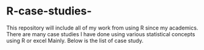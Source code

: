 # R-case-studies-
This repository will include all of my work from using R since my academics.
There are many case studies I have done using various statistical concepts using R or excel Mainly.
Below is the list of case study.
